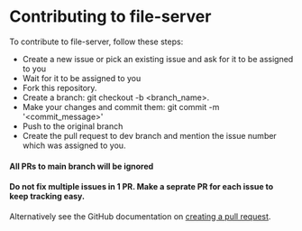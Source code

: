 # Contributing to file-server

To contribute to file-server, follow these steps:

- Create a new issue or pick an existing issue and ask for it to be assigned to you
- Wait for it to be assigned to you
- Fork this repository.
- Create a branch: git checkout -b <branch_name>.
- Make your changes and commit them: git commit -m '<commit_message>'
- Push to the original branch
- Create the pull request to dev branch and mention the issue number which was assigned to you.

#### All PRs to main branch will be ignored
#### Do not fix multiple issues in 1 PR. Make a seprate PR for each issue to keep tracking easy.

Alternatively see the GitHub documentation on [creating a pull request](https://help.github.com/en/github/collaborating-with-issues-and-pull-requests/creating-a-pull-request).
